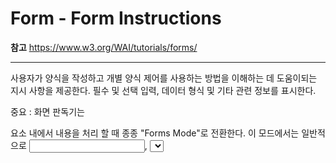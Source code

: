 # Form - Form Instructions

**참고** https://www.w3.org/WAI/tutorials/forms/

---------

사용자가 양식을 작성하고 개별 양식 제어를 사용하는 방법을 이해하는 데 도움이되는 지시 사항을 제공한다. 필수 및 선택 입력, 데이터 형식 및 기타 관련 정보를 표시한다.

중요 : 화면 판독기는 <form> 요소 내에서 내용을 처리 할 때 종종 "Forms Mode"로 전환한다. 이 모드에서는 일반적으로 <input>, <select>, <textarea>, <legend> 및 <label>과 같은 양식 요소를 읽기만합니다. 소리내어 읽을 수있는 방법으로 양식 지침을 포함시키는 것이 중요하다. 

-------

## 전반적인 지침

관련성이있는 경우 전체 양식에 적용되는 전반적인 지침을 제공한다. 예를 들어 필수 및 선택 입력, 허용 된 데이터 형식 및 타이밍 제한을 나타낸다. `<form> `요소 앞에 명령을 제공하여 화면 판독기가 "Forms Mode"로 전환하기 전에 해당 명령을 읽도록 한다. 

**예)**

> + "필수"로 표시된 모든 필드를 완료해야합니다.
> + 날짜는 모두 dd / mm / yyyy 형식으로 입력해야합니다 (2010 년 7 월 21 일).
> + 암호에는 적어도 8 자 이상의 글자 및 / 또는 숫자가 포함되어야합니다.
> + 각 필드 직후 추가 도움말을 찾을 수 있습니다.

------

## In-line 지침

전반적인 지침 이외에도 폼 컨트롤 **레이블**에 관련 지침을 제공하는 것도 중요. 예를 들어, 레이블 텍스트에 필수 입력 필드 및 데이터 형식을 표시한다.

### 레이블 내에 지침 제공

간단한 것은 레이블로 충분히 지침을 제공할 수 있다. 이 접근법은 다양한 웹 브라우저 및 보조 기술에서 신뢰할 수 있지만 일부 스타일링 요구 사항을 지원하기 위해서는 몇 가지 추가 고려가 필요할 수 있다.

```html
<label for="expire">Expiration date (MM/YYYY): </label>
<input type="text" name="expire" id="expire">
```

### 레이블 외부에 지침제공

레이블 외부에 지침을 제공하면보다 유연한 위치 지정 및 디자인이 가능하다. WAI-ARIA를 구현하지 않는 일부 웹 브라우저 및 보조 기술에서는 지원되지 않는다.

#### 1.  `aria-labelledby` 사용

하나의 접근법은 WAI-ARIA `aria-labelledby`속성을 사용하여 명령을 폼 컨트롤과 연결하는 것이다. 이 방법은 모든 웹 브라우저와 보조 기술 (예 : 점자 디스플레이)에서 완전히 지원되지 않는다. 

만약에 `aria-labelledby` 또는 `aria-describedby` 속성이 두 개 이상의 요소를 가리키는 경우, 이 것이 참조하는 요소에 `tabindex = "- 1"`을 추가해야 Internet Explorer에서 이 기술이 작동한다.

```html
<label id="expLabel" for="expire" tabindex="-1">Expiration date:</label>
<span>
	<input type="text" name="expire" id="expire" aria-labelledby="expLabel expDesc">
	<span id="expDesc" tabindex="-1">MM/YYYY</span>
</span>
```

#### 2. `aria-describedby` 사용 

`aria-describedby`를 사용하여 필드 형식을 참조하면 요청시 이 정보가 사용자에게 제공된다. 즉, 자동으로 표시되거나 읽히지 않는다. 예를 들어 사용자에게 이전 형식에 대한 정보가 있거나 형식이 동일한 입력 필드가 많은 경우에 유용하다.

```html
<label id="expLabel" for="expire">Expiration date:</label>
<span>
<input type="text" name="expire" id="expire" aria-labelledby="expLabel" aria-describedby="expDesc">
<span id="expDesc">MM/YYYY</span>
</span>
```

--------------

### Placeholder

Placeholder는 사용자가 아직 편집하지 않은 필드 내에 필요한 데이터 형식의 지시 또는 예를 제공한다. Placeholder는 일반적으로 사용자가 제공 한 텍스트보다 색상 대비가 낮게 표시되며 사용자가 텍스트 입력을 시작할 때 양식 필드에서 사라진다. 

Placeholder는 많은 사용자에게 유용한 지침이지만, 레이블을 대체하지 않는다. 화면 판독기와 같은 보조 기술은 Placeholder를 레이블로 취급하지 않는다. 또한 Placeholder는 보조 기술에서 광범위하게 지원되지 않으며 구형 웹 브라우저에는 표시되지 않는다.

```html
<div>
	<label for="search">Search:</label> <input type="text" name="search" id="search" placeholder="e.g. Apple Pie">
</div>
<div>
	<label for="email">Email: </label> <input type="text" name="email" id="email" placeholder="joe@example.com">
</div>
```

#### Placeholder styling

웹 브라우저는 대개 WCAG 2.0의 최소 대비 요구 사항을 충족하지 않는 색상으로 Placeholder를 표시하기 때문에, 보기 어려운 사람들이 있다. 대부분의 웹 브라우저에서 Place의 색상은 CSS 선택자를 사용하여 스타일을 지정할 수 있다.



